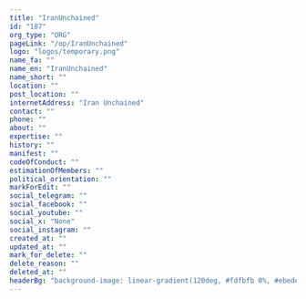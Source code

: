 ```yaml
---
title: "IranUnchained"
id: "187"
org_type: "ORG"
pageLink: "/op/IranUnchained"
logo: "logos/temporary.png"
name_fa: ""
name_en: "IranUnchained"
name_short: ""
location: ""
post_location: ""
internetAddress: "Iran Unchained"
contact: ""
phone: ""
about: ""
expertise: ""
history: ""
manifest: ""
codeOfConduct: ""
estimationOfMembers: ""
political_orientation: ""
markForEdit: ""
social_telegram: ""
social_facebook: ""
social_youtube: ""
social_x: "None"
social_instagram: ""
created_at: ""
updated_at: ""
mark_for_delete: ""
delete_reason: ""
deleted_at: ""
headerBg: "background-image: linear-gradient(120deg, #fdfbfb 0%, #ebedee 100%);"
---
```


